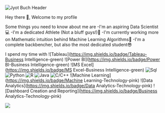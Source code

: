 ![Jyot Buch Header](https://github.com/JyotBuch/Jyot-Buch/blob/master/Images/banner.png)


Hey there 👋,
Welcome to my profile

Some things you need to know about me are
-I'm an aspiring Data Scientist 💻
-I'm a dedicated Athlete (Not a bluff guys!)🏃
-I'm currently working more on Mathematic intuition behind Machine Learning Algorithms🔢
-I'm a complete backbencher, but also the most dedicated student😎

I spend my time with
![Tableau](https://img.shields.io/badge/Tableau-Business Intelligence-green)
![Power BI](https://img.shields.io/badge/Power BI-Business Intelligence-green)
![MS Excel](https://img.shields.io/badge/MS Excel-Business Intelligence-green)
![Sql](https://img.shields.io/badge/MySql-DBMS-orange)
![Python](https://img.shields.io/badge/Python-Language-blue)
![R](https://img.shields.io/badge/R-Language-blue)
![Java](https://img.shields.io/badge/Java-Language-blue)
![C/C++](https://img.shields.io/badge/C/C++-Language-blue)
![Machine Learning](https://img.shields.io/badge/Machine Learning-Technology-pink)
![Data Analytics](https://img.shields.io/badge/Data Analytics-Technology-pink)
![Dashboard Creation and Reporting](https://img.shields.io/badge/Business Analytics-Technology-pink)


![](https://komarev.com/ghpvc/?username=JyotBuch)
